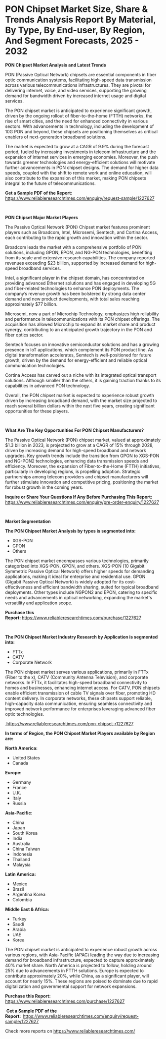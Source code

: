 <p><h1>PON Chipset Market Size, Share & Trends Analysis Report By Material, By Type, By End-user, By Region, And Segment Forecasts, 2025 - 2032</h1></p><p><strong>PON Chipset Market Analysis and Latest Trends</strong></p>
<p><p>PON (Passive Optical Network) chipsets are essential components in fiber optic communication systems, facilitating high-speed data transmission across various telecommunications infrastructures. They are pivotal for delivering internet, voice, and video services, supporting the growing demand for bandwidth driven by increased internet usage and digital services.</p><p>The PON chipset market is anticipated to experience significant growth, driven by the ongoing rollout of fiber-to-the-home (FTTH) networks, the rise of smart cities, and the need for enhanced connectivity in various sectors. With advancements in technology, including the development of 10G PON and beyond, these chipsets are positioning themselves as critical enablers of next-generation broadband solutions.</p><p>The market is expected to grow at a CAGR of 9.9% during the forecast period, fueled by increasing investments in telecom infrastructure and the expansion of internet services in emerging economies. Moreover, the push towards greener technologies and energy-efficient solutions will motivate further advancements in PON chipset designs. The demand for higher data speeds, coupled with the shift to remote work and online education, will also contribute to the expansion of this market, making PON chipsets integral to the future of telecommunications.</p></p>
<p><strong>Get a Sample PDF of the Report:&nbsp;</strong> <a href="https://www.reliableresearchtimes.com/enquiry/request-sample/1227627?utm_campaign=2141&utm_medium=2&utm_source=Github&utm_content=ia&utm_term=13022025&utm_id=pon-chipset">https://www.reliableresearchtimes.com/enquiry/request-sample/1227627</a></p>
<p>&nbsp;</p>
<p><strong>PON Chipset Major Market Players</strong></p>
<p><p>The Passive Optical Network (PON) Chipset market features prominent players such as Broadcom, Intel, Microsemi, Semtech, and Cortina Access, each contributing to the rapid growth and innovation within the sector. </p><p>Broadcom leads the market with a comprehensive portfolio of PON solutions, including GPON, EPON, and NG-PON technologies, benefiting from its scale and extensive research capabilities. The company reported revenues exceeding $23 billion, supported by increased demand for high-speed broadband services.</p><p>Intel, a significant player in the chipset domain, has concentrated on providing advanced Ethernet solutions and has engaged in developing 5G and fiber-related technologies to enhance PON deployments. The company’s revenue growth has been bolstered by strong data center demand and new product developments, with total sales reaching approximately $77 billion.</p><p>Microsemi, now a part of Microchip Technology, emphasizes high reliability and performance in telecommunications with its PON chipset offerings. The acquisition has allowed Microchip to expand its market share and product synergy, contributing to an anticipated growth trajectory in the PON and fiber optics sector.</p><p>Semtech focuses on innovative semiconductor solutions and has a growing presence in IoT applications, which complement its PON product line. As digital transformation accelerates, Semtech is well-positioned for future growth, driven by the demand for energy-efficient and reliable optical communication technologies.</p><p>Cortina Access has carved out a niche with its integrated optical transport solutions. Although smaller than the others, it is gaining traction thanks to its capabilities in advanced PON technology. </p><p>Overall, the PON chipset market is expected to experience robust growth driven by increasing broadband demand, with the market size projected to reach several billion dollars within the next five years, creating significant opportunities for these players.</p></p>
<p>&nbsp;</p>
<p><strong>What Are The Key Opportunities For PON Chipset Manufacturers?</strong></p>
<p><p>The Passive Optical Network (PON) chipset market, valued at approximately $1.3 billion in 2023, is projected to grow at a CAGR of 15% through 2028, driven by increasing demand for high-speed broadband and network upgrades. Key growth trends include the transition from GPON to XGS-PON and NG-PON2 technologies, enhancing data transmission speeds and efficiency. Moreover, the expansion of Fiber-to-the-Home (FTTH) initiatives, particularly in developing regions, is propelling adoption. Strategic partnerships among telecom providers and chipset manufacturers will further stimulate innovation and competitive pricing, positioning the market for robust growth in the coming years.</p></p>
<p><strong>Inquire or Share Your Questions If Any Before Purchasing This Report:</strong> <a href="https://www.reliableresearchtimes.com/enquiry/pre-order-enquiry/1227627?utm_campaign=2141&utm_medium=2&utm_source=Github&utm_content=ia&utm_term=13022025&utm_id=pon-chipset">https://www.reliableresearchtimes.com/enquiry/pre-order-enquiry/1227627</a></p>
<p>&nbsp;</p>
<p><strong>Market Segmentation</strong></p>
<p><strong>The PON Chipset Market Analysis by types is segmented into:</strong></p>
<p><ul><li>XGS-PON</li><li>GPON</li><li>Others</li></ul></p>
<p><p>The PON chipset market encompasses various technologies, primarily categorized into XGS-PON, GPON, and others. XGS-PON (10 Gigabit Symmetric Passive Optical Network) offers higher speeds for demanding applications, making it ideal for enterprise and residential use. GPON (Gigabit Passive Optical Network) is widely adopted for its cost-effectiveness and efficient bandwidth sharing, suited for typical broadband deployments. Other types include NGPON2 and EPON, catering to specific needs and advancements in optical networking, expanding the market's versatility and application scope.</p></p>
<p><strong>Purchase this Report:&nbsp;</strong><a href="https://www.reliableresearchtimes.com/purchase/1227627?utm_campaign=2141&utm_medium=2&utm_source=Github&utm_content=ia&utm_term=13022025&utm_id=pon-chipset">https://www.reliableresearchtimes.com/purchase/1227627</a></p>
<p>&nbsp;</p>
<p><strong>The PON Chipset Market Industry Research by Application is segmented into:</strong></p>
<p><ul><li>FTTx</li><li>CATV</li><li>Corporate Network</li></ul></p>
<p><p>The PON chipset market serves various applications, primarily in FTTx (Fiber to the x), CATV (Community Antenna Television), and corporate networks. In FTTx, it facilitates high-speed broadband connectivity to homes and businesses, enhancing internet access. For CATV, PON chipsets enable efficient transmission of cable TV signals over fiber, promoting HD content delivery. In corporate networks, these chipsets support reliable, high-capacity data communication, ensuring seamless connectivity and improved network performance for enterprises leveraging advanced fiber optic technologies.</p></p>
<p><a href="https://www.reliableresearchtimes.com/pon-chipset-r1227627?utm_campaign=2141&utm_medium=2&utm_source=Github&utm_content=ia&utm_term=13022025&utm_id=pon-chipset">&nbsp;https://www.reliableresearchtimes.com/pon-chipset-r1227627</a></p>
<p><strong>In terms of Region, the PON Chipset Market Players available by Region are:</strong></p>
<p>
    <p> <strong> North America: </strong>
        <ul>
            <li>United States</li>
            <li>Canada</li>
        </ul>
        </p> 
    <p> <strong> Europe: </strong>
        <ul>
            <li>Germany</li>
            <li>France</li>
            <li>U.K.</li>
            <li>Italy</li>
            <li>Russia</li>
        </ul>
        </p> 
    <p> <strong> Asia-Pacific: </strong>
        <ul>
            <li>China</li>
            <li>Japan</li>
            <li>South Korea</li>
            <li>India</li>
            <li>Australia</li>
            <li>China Taiwan</li>
            <li>Indonesia</li>
            <li>Thailand</li>
            <li>Malaysia</li>
        </ul>
        </p> 
    <p> <strong> Latin America: </strong>
        <ul>
            <li>Mexico</li>
            <li>Brazil</li>
            <li>Argentina Korea</li>
            <li>Colombia</li>
        </ul>
        </p> 
    <p> <strong> Middle East & Africa: </strong>
        <ul>
            <li>Turkey</li>
            <li>Saudi</li>
            <li>Arabia</li>
            <li>UAE</li>
            <li>Korea</li>
        </ul>
    </p>
    </p>
<p><p>The PON chipset market is anticipated to experience robust growth across various regions, with Asia-Pacific (APAC) leading the way due to increasing demand for broadband infrastructure, expected to capture approximately 40% market share. North America is projected to follow, holding around 25% due to advancements in FTTH solutions. Europe is expected to contribute approximately 20%, while China, as a significant player, will account for nearly 15%. These regions are poised to dominate due to rapid digitalization and governmental support for network expansions.</p></p>
<p><strong>Purchase this Report: </strong><a href="https://www.reliableresearchtimes.com/purchase/1227627?utm_campaign=2141&utm_medium=2&utm_source=Github&utm_content=ia&utm_term=13022025&utm_id=pon-chipset">https://www.reliableresearchtimes.com/purchase/1227627</a></p>
<p>&nbsp;<strong>Get a Sample PDF of the Report:&nbsp;&nbsp;</strong><a href="https://www.reliableresearchtimes.com/enquiry/request-sample/1227627?utm_campaign=2141&utm_medium=2&utm_source=Github&utm_content=ia&utm_term=13022025&utm_id=pon-chipset">https://www.reliableresearchtimes.com/enquiry/request-sample/1227627</a></p>
<p><strong></strong></p>
<p>Check more reports on <a href="https://www.reliableresearchtimes.com/?utm_campaign=2141&utm_medium=2&utm_source=Github&utm_content=ia&utm_term=13022025&utm_id=pon-chipset">https://www.reliableresearchtimes.com/</a></p>